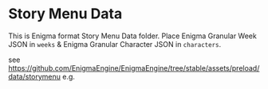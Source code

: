 # Story Menu Data
This is Enigma format Story Menu Data folder. Place Enigma Granular Week JSON in `weeks` & Enigma Granular Character JSON in `characters`.

see https://github.com/EnigmaEngine/EnigmaEngine/tree/stable/assets/preload/data/storymenu e.g.